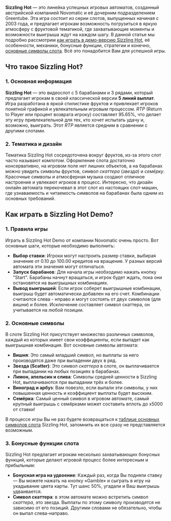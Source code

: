 **Sizzling Hot** — это линейка успешных игровых автоматов, созданный австрийской компанией Novomatic и её дочерним подразделением Greentube. Эта игра состоит из серии слотов, выпущенных начиная с 2003 года, и предлагает игрокам возможность погрузиться в яркую атмосферу с фруктовой тематикой, где захватывающие моменты и возможности выигрыша ждут на каждом шагу. В данной статье мы подробно рассмотрим [как играть в демо-версию Sizzling Hot](https://sizzlinghotslot.ru), её особенности, механики, бонусные функции, стратегии и конечно, [основные символы слота](https://sizzlinghotslot.ru/symbols). Всё это понадобится Вам для успешной игры. 

## Что такое Sizzling Hot?

### 1. Основная информация

**Sizzling Hot** — это видеослот с 5 барабанами и 3 рядами, который предлагает игрокам в своей классической версии **5 линий выплат**. Игра разработана в яркой стилистике фруктов и привлекает игроков понятной графикой и увлекательным игровым процессом. *RTP* (Return to Player или процент возврата игроку) составляет 95.65%, что делает эту игру привлекательной для тех, кто хочет испытать удачу и, возможно, выиграть. Этот *RTP* является средним в сравнении с другими слотами.

### 2. Тематика и дизайн

Тематика Sizzling Hot сосредоточена вокруг фруктов, из-за этого слот часто называют *компотом*. Оформление слота достаточно консервативно, на игровом поле нет лишних объектов, а на барабанах можно увидеть символы фруктов, символ *скаттера* (*звезда*) и *семёрку*. Красочные символы и атмосферная музыка создают отличное настроение и увлекают игроков в процесс. Интересно, что дизайн онлайн автомата перекочевал в этот слот из настоящих слот-машин, где узнаваемость и читаемость символов на барабанах была одним из основных требований.

## Как играть в Sizzling Hot Demo?

### 1. Правила игры

Играть в Sizzling Hot Demo от компании Novomatic очень просто. Вот основные шаги, которые необходимо выполнить:

* **Выбор ставки**: Игроки могут настроить размер ставки, выбирая значение от 0.10 до 100.00 кредитов на вращение. У разных версий автомата эти значения могут отличаться.
* **Запуск барабанов**: Для начала игры необходимо нажать кнопку "Start". Барабаны начнут вращаться, и игрок будет ждать, пока они остановятся на выигрышных комбинациях.
* **Вывод выигрышей**: Если игрок соберет выигрышные комбинации, выигрыш будет автоматически добавлен на его счет. Комбинации считаются слева - нправо и могут состоять от двух символов (для *вишни*) и более. Исключение составляет символ скаттера, он учитывается на любой позиции.

### 2. Основные символы

В слоте Sizzling Hot присутствует множество различных символов, каждый из которых имеет свои коэффициенты, если выпадет как выигрышная комбинация. Вот основные символы автомата:

* **Вишня**: Это самый младший символ, но выплаты за него производятся даже при выпадении двух в ряд.
* **Звезда (Scatter)**: Это символ *скаттера* в слоте, он выплачивается при выпадании на любых позициях в барабанах.
* **Лимон, апельсин и слива**: Символы средней ценности в Sizzling Hot, выплачиваются при выпадании трёх и более.
* **Виноград и арбуз**: Вам повезло, если выпали эти символы, у них повышенная ценность и коэффициент выплаты будет высоким.
* **Семёрка**: Самый ценный символ в игровом автомате, самый крупный выигрышь с семёрками может составить вплоть до x5000 от ставки!

В процессе игры Вы не раз будете возвращаться к [таблице основных символов слота](https://sizzlinghotslot.ru/symbols) Sizzling Hot, запомнить их все сразу не представляется возможным.

### 3. Бонусные функции слота

Sizzling Hot предлагает игрокам несколько захватывающих бонусных функций, которые делают игровой процесс более интересным и прибыльным:

* **Бонусная игра на удвоение**: Каждый раз, когда Вы подняли ставку — Вы можете нажать на кнопку «Gamble» и сыграть в игру на укадывание цвета карты. Тут шанс 50%, угадали и Ваш выигрышь удваивается.
* **Символ скаттера**: в этом автомате можно встретить символ *скаттера*, это звезда. Выплаты по этому символу производятся не зависимо от его позиций. Другими словами не обязательно, чтобы он выпал слева-направо.
